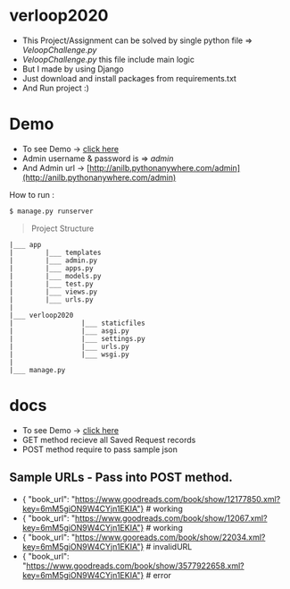 # verloop2020

  - This Project/Assignment can be solved by single python file => *VeloopChallenge.py*
  - *VeloopChallenge.py* this file include main logic
  - But I made by using Django
  - Just download and install packages from requirements.txt
  - And Run project :)

# Demo
 - To see Demo  ->  [click here](http://anilb.pythonanywhere.com/) 
 - Admin username & password is => _admin_
 - And Admin url -> [http://anilb.pythonanywhere.com/admin](http://anilb.pythonanywhere.com/admin) 

How to run :
```sh
$ manage.py runserver
```
> Project Structure

    |___ app 
    |        |___ templates
    |        |___ admin.py
    |        |___ apps.py
    |        |___ models.py
    |        |___ test.py
    |        |___ views.py
    |        |___ urls.py   
    |
    |___ verloop2020
    |                 |___ staticfiles
    |                 |___ asgi.py
    |                 |___ settings.py
    |                 |___ urls.py
    |                 |___ wsgi.py
    |
    |___ manage.py
 
# docs
 
 - To see Demo  ->  [click here](http://anilb.pythonanywhere.com/) 
 - GET method recieve all Saved Request records
 - POST method require to pass sample json

## Sample URLs - Pass into POST method.
- { "book_url": "https://www.goodreads.com/book/show/12177850.xml?key=6mM5giON9W4CYjn1EKIA"} # working
- { "book_url": "https://www.goodreads.com/book/show/12067.xml?key=6mM5giON9W4CYjn1EKIA"}   # working
- { "book_url": "https://www.gooreads.com/book/show/22034.xml?key=6mM5giON9W4CYjn1EKIA"} # invalidURL
- { "book_url": "https://www.goodreads.com/book/show/3577922658.xml?key=6mM5giON9W4CYjn1EKIA"} # error

